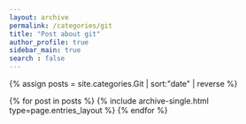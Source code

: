 ```yaml
---
layout: archive
permalink: /categories/git
title: "Post about git"
author_profile: true
sidebar_main: true
search : false
---
```


{% assign posts = site.categories.Git | sort:"date" | reverse %}

{% for post in posts %}
  {% include archive-single.html type=page.entries_layout %}
{% endfor %}